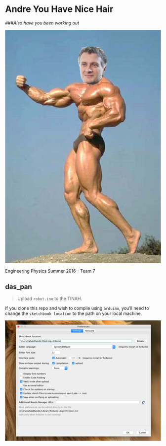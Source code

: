 # Andre You Have Nice Hair
###_Also have you been working out_

![Ripped Andre](img/andre-arnold.png)


Engineering Physics Summer 2016 - Team 7


## das_pan
> Upload `robot.ino` to the TINAH.

If you clone this repo and wish to compile using `arduino`, you’ll need to change the `sketchbook location` to the path on your local machine.

![Sketchbook Location](img/sketchbook_location.png)
